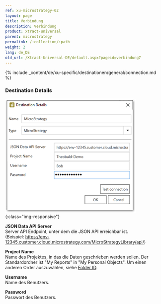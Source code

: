 ```yaml
---
ref: xu-microstrategy-02
layout: page
title: Verbindung
description: Verbindung
product: xtract-universal
parent: microstrategy
permalink: /:collection/:path
weight: 2
lang: de_DE
old_url: /Xtract-Universal-DE/default.aspx?pageid=verbindung7
---
```

{% include _content/de/xu-specific/destinationen/general/connection.md %}	

### Destination Details
![mstr-destination-details](/img/content/mstr-destination-details.png){:class="img-responsive"} 

**JSON Data API Server**<br>
Server API Endpoint, unter dem die JSON API erreichbar ist.<br>
(Beispiel: https://env-12345.customer.cloud.microstrategy.com/MicroStrategyLibrary/api/)

**Project Name**<br> 
Name des Projektes, in das die Daten geschrieben werden sollen. Der Standardordner ist "My Reports" in "My Personal Objects". Um einen anderen Order auszuwählen, siehe [Folder ID](./einstellungen#folder-id).

**Username**<br> 
Name des Benutzers.

**Password**<br> 
Passwort des Benutzers.

